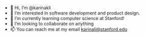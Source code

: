 - 👋 Hi, I’m @karinakli
- 👀 I’m interested in software development and product design. 
- 🌱 I’m currently learning computer science at Stanford!
- 💞️ I’m looking to collaborate on anything
- 📫 You can reach me at my email karinali@stanford.edu

<!---
karinakli/karinakli is a ✨ special ✨ repository because its `README.md` (this file) appears on your GitHub profile.
You can click the Preview link to take a look at your changes.
--->
